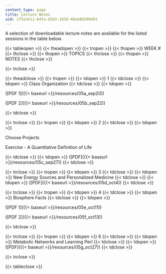 ```yaml
---
content_type: page
title: Lecture Notes
uid: 175a3e11-64fa-d5d3-183d-48aa9b598d93
---
```


A selection of downloadable lecture notes are available for the listed sessions in the table below.

{{< tableopen >}}
{{< theadopen >}}
{{< tropen >}}
{{< thopen >}}
WEEK #
{{< thclose >}}
{{< thopen >}}
TOPICS
{{< thclose >}}
{{< thopen >}}
NOTES
{{< thclose >}}

{{< trclose >}}

{{< theadclose >}}
{{< tropen >}}
{{< tdopen >}}
1
{{< tdclose >}}
{{< tdopen >}}
Class Organization
{{< tdclose >}}
{{< tdopen >}}


([PDF 1]({{< baseurl >}}/resources/05a_sep20))

([PDF 2]({{< baseurl >}}/resources/05b_sep22))


{{< tdclose >}}

{{< trclose >}}
{{< tropen >}}
{{< tdopen >}}
2
{{< tdclose >}}
{{< tdopen >}}


Choose Projects

Exercise - A Quantitative Definition of Life


{{< tdclose >}}
{{< tdopen >}}
([PDF]({{< baseurl >}}/resources/05c_sep27))
{{< tdclose >}}

{{< trclose >}}
{{< tropen >}}
{{< tdopen >}}
3
{{< tdclose >}}
{{< tdopen >}}
New Energy Sources and Personalized Medicine
{{< tdclose >}}
{{< tdopen >}}
([PDF]({{< baseurl >}}/resources/05d_oct4))
{{< tdclose >}}

{{< trclose >}}
{{< tropen >}}
{{< tdopen >}}
4
{{< tdclose >}}
{{< tdopen >}}
Biosphere Facts
{{< tdclose >}}
{{< tdopen >}}


([PDF 1]({{< baseurl >}}/resources/05e_oct11))

([PDF 2]({{< baseurl >}}/resources/05f_oct13))


{{< tdclose >}}

{{< trclose >}}
{{< tropen >}}
{{< tdopen >}}
6
{{< tdclose >}}
{{< tdopen >}}
Metabolic Networks and Learning Perl
{{< tdclose >}}
{{< tdopen >}}
([PDF]({{< baseurl >}}/resources/05g_oct27))
{{< tdclose >}}

{{< trclose >}}

{{< tableclose >}}